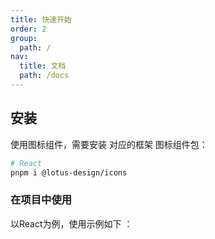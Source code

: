 ```yaml
---
title: 快速开始
order: 2
group:
  path: /
nav:
  title: 文档
  path: /docs
---
```


## 安装

使用图标组件，需要安装 对应的框架 图标组件包：

```sh
# React
pnpm i @lotus-design/icons
```

### 在项目中使用

以React为例，使用示例如下 ：

<code src="./components/example.tsx" />

